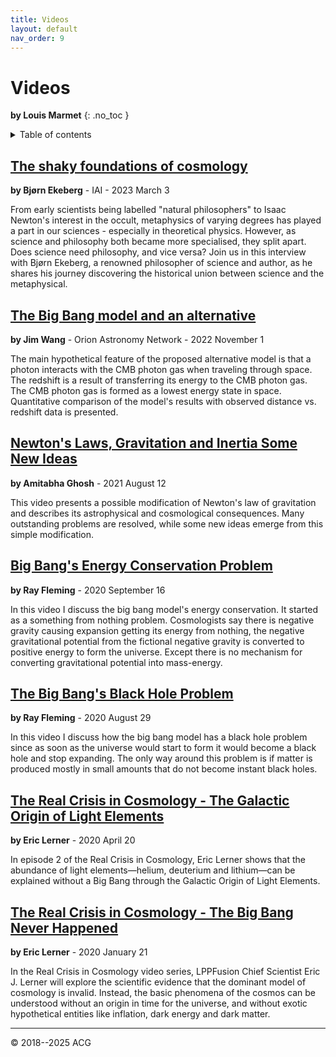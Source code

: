 ```yaml
---
title: Videos
layout: default
nav_order: 9
---
```


# Videos
**by Louis Marmet**
{: .no_toc }

<details markdown="block">
  <summary>
    Table of contents
  </summary>
  {: .text-delta }
- TOC
{:toc}
</details>

## [The shaky foundations of cosmology](https://youtu.be/XmzulJsGtZ4)
**by Bjørn Ekeberg** - IAI - 2023 March 3

  From early scientists being labelled "natural philosophers" to Isaac Newton's interest in the occult, metaphysics of varying degrees has played a part in our sciences - especially in theoretical physics. However, as science and philosophy both became more specialised, they split apart. Does science need philosophy, and vice versa? Join us in this interview with Bjørn Ekeberg, a renowned philosopher of science and author, as he shares his journey discovering the historical union between science and the metaphysical.

## [The Big Bang model and an alternative](https://youtu.be/C6kRkvpMtEY)
**by Jim Wang** - Orion Astronomy Network - 2022 November 1

  The main hypothetical feature of the proposed alternative model is that a photon interacts with the CMB photon gas when traveling through space. The redshift is a result of transferring its energy to the CMB photon gas.  The CMB photon gas is formed as a lowest energy state in space. Quantitative comparison of the model's results with observed distance vs. redshift data is presented.

## [Newton's Laws, Gravitation and Inertia Some New Ideas](https://youtu.be/GySGJ40jegc)
**by Amitabha Ghosh** - 2021 August 12

  This video presents a possible modification of Newton's law of gravitation and describes its astrophysical and cosmological consequences. Many outstanding problems are resolved, while some new ideas emerge from this simple modification.

## [Big Bang's Energy Conservation Problem](https://youtu.be/CrXDwQ5xPQg)
**by Ray Fleming** - 2020 September 16

  In this video I discuss the big bang model's energy conservation. It started as a something from nothing problem.  Cosmologists say there is negative gravity causing expansion getting its energy from nothing, the negative gravitational potential from the fictional negative gravity is converted to positive energy to form the universe. Except there is no mechanism for converting gravitational potential into mass-energy.

## [The Big Bang's Black Hole Problem](https://youtu.be/iCzR7XoQBso)
**by Ray Fleming** - 2020 August 29

  In this video I discuss how the big bang model has a black hole problem since as soon as the universe would start to form it would become a black hole and stop expanding. The only way around this problem is if matter is produced mostly in small amounts that do not become instant black holes.

## [The Real Crisis in Cosmology - The Galactic Origin of Light Elements](https://youtu.be/_9W7WownRmo)
**by Eric Lerner** - 2020 April 20

  In episode 2 of the Real Crisis in Cosmology, Eric Lerner shows that the abundance of light elements—helium, deuterium and lithium—can be explained without a Big Bang through the Galactic Origin of Light Elements.

## [The Real Crisis in Cosmology - The Big Bang Never Happened](https://youtu.be/3KkhRibBllU)
**by Eric Lerner** - 2020 January 21

  In the Real Crisis in Cosmology video series, LPPFusion Chief Scientist Eric J. Lerner will explore the scientific evidence that the dominant model of cosmology is invalid. Instead, the basic phenomena of the cosmos can be understood without an origin in time for the universe, and without exotic hypothetical entities like inflation, dark energy and dark matter.


---

© 2018--2025 ACG
